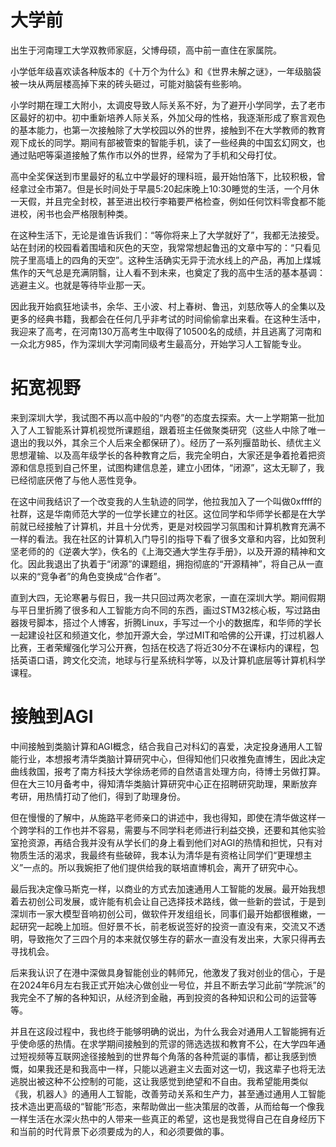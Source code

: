 # 大学前

出生于河南理工大学双教师家庭，父博母硕，高中前一直住在家属院。

小学低年级喜欢读各种版本的《十万个为什么》和《世界未解之谜》，一年级脑袋被一块从两层楼高掉下来的砖头砸过，可能对脑袋有些影响。

小学时期在理工大附小，太调皮导致人际关系不好，为了避开小学同学，去了老市区最好的初中。初中重新培养人际关系，外加父母的性格，我逐渐形成了察言观色的基本能力，也第一次接触除了大学校园以外的世界，接触到不在大学教师的教育观下成长的同学。期间有部被管束的智能手机，读了一些经典的中国玄幻网文，也通过贴吧等渠道接触了焦作市以外的世界，经常为了手机和父母打仗。

高中全奖保送到市里最好的私立中学最好的理科班，最开始怕落下，比较积极，曾经拿过全市第7。但是长时间处于早晨5:20起床晚上10:30睡觉的生活，一个月休一天假，并且完全封校，甚至进出校行李箱要严格检查，例如任何饮料零食都不能进校，闲书也会严格限制种类。

在这种生活下，无论是谁告诉我们：“等你将来上了大学就好了”，我都无法接受。站在封闭的校园看着围墙和灰色的天空，我常常想起鲁迅的文章中写的：“只看见院子里高墙上的四角的天空”。这种生活确实无异于流水线上的产品，再加上煤城焦作的天气总是充满阴翳，让人看不到未来，也奠定了我的高中生活的基本基调：逃避主义。也就是等待毕业那一天。

因此我开始疯狂地读书，余华、王小波、村上春树、鲁迅，刘慈欣等人的全集以及更多的经典书籍，我都会在任何几乎非考试的时间偷偷拿出来看。在这种生活中，我迎来了高考，在河南130万高考生中取得了10500名的成绩，并且逃离了河南和一众北方985，作为深圳大学河南同级考生最高分，开始学习人工智能专业。

# 拓宽视野

来到深圳大学，我试图不再以高中般的“内卷”的态度去探索。大一上学期第一批加入了人工智能系计算机视觉所课题组，跟着班主任做聚类研究（这些人中除了唯一退出的我以外，其余三个人后来全都保研了）。经历了一系列揠苗助长、绩优主义思想灌输、以及高年级学长的各种教育之后，我完全明白，大家还是争着抢着把资源和信息揽到自己怀里，试图构建信息差，建立小团体，“闭源”，这太无聊了，我已经彻底厌倦了与他人恶性竞争。

在这中间我结识了一个改变我的人生轨迹的同学，他拉我加入了一个叫做0xffff的社群，这是华南师范大学的一位学长建立的社区。这位同学和华师学长都是在大学前就已经接触了计算机，并且十分优秀，更是对校园学习氛围和计算机教育充满不一样的看法。我在社区的计算机入门导引的指导下看了很多文章和内容，比如贺利坚老师的的《逆袭大学》，佚名的《上海交通大学生存手册》，以及开源的精神和文化。因此我退出了执着于“闭源”的课题组，拥抱彻底的“开源精神”，将自己从一直以来的“竞争者”的角色变换成“合作者”。

直到大四，无论寒暑与假日，我一共只回过两次老家，一直在深圳大学。期间假期与平日里折腾了很多和人工智能方向不同的东西，画过STM32核心板，写过路由器拨号脚本，搭过个人博客，折腾Linux，手写过一个小的数据库，和华师的学长一起建设社区和频道文化，参加开源大会，学过MIT和哈佛的公开课，打过机器人比赛，王者荣耀强化学习公开赛，包括在校选了将近30分不在课标内的课程，包括英语口语，跨文化交流，地球与行星系统科学等，以及计算机底层等计算机科学课程。

# 接触到AGI

中间接触到类脑计算和AGI概念，结合我自己对科幻的喜爱，决定投身通用人工智能行业，本想报考清华类脑计算研究中心，但得知他们只收推免直博生，因此决定曲线救国，报考了南方科技大学徐炀老师的自然语言处理方向，待博士另做打算。但在大三10月备考中，得知清华类脑计算研究中心正在招聘研究助理，果断放弃考研，用热情打动了他们，得到了助理身份。

但在慢慢的了解中，从施路平老师亲口的讲述中，我也得知，即使在清华做这样一个跨学科的工作也并不容易，需要与不同学科老师进行利益交换，还要和其他实验室抢资源，再结合我并没有从学长们的身上看到他们对AGI的热情和担忧，只有对物质生活的渴求，我最终有些破碎，我本认为清华是有资格让同学们“更理想主义”一点的。所以我婉拒了他们提供给我的联培直博机会，离开了研究中心。

最后我决定像马斯克一样，以商业的方式去加速通用人工智能的发展。最开始我想着去初创公司发展，或许能有机会让自己选择技术路线，做一些新的尝试，于是到深圳市一家大模型音响初创公司，做软件开发组组长，同事们最开始都很稚嫩，一起研究一起晚上加班。但好景不长，前老板说签好的投资一直没有来，交流又不透明，导致拖欠了三四个月的本来就仅够生存的薪水一直没有发出来，大家只得再去寻找机会。

后来我认识了在港中深做具身智能创业的韩师兄，他激发了我对创业的信心，于是在2024年6月左右我正式开始决心做创业一号位，并且不断去学习此前“学院派”的我完全不了解的各种知识，从经济到金融，再到投资的各种知识和公司的运营等等。

并且在这段过程中，我也终于能够明确的说出，为什么我会对通用人工智能拥有近乎使命感的热情。在求学期间接触到的荒谬的筛选选拔和教育不公，在大学四年通过短视频等互联网途径接触到的世界每个角落的各种荒诞的事情，都让我感到愤慨，如果我还是和我高中一样，只能以逃避主义去面对这一切，我这辈子也将无法逃脱出被这种不公控制的可能，这让我感觉到绝望和不自由。我希望能用类似《我，机器人》的通用人工智能，改善劳动关系和生产力，甚至通过通用人工智能技术造出更高级的“智能”形态，来帮助做出一些决策层的改善，从而给每一个像我一样生活在水深火热中的人带来一些真正的希望，这也是我觉得自己在自身经历下和当前的时代背景下必须要成为的人，和必须要做的事。
